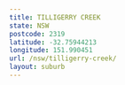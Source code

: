 ```yaml
---
title: TILLIGERRY CREEK
state: NSW
postcode: 2319
latitude: -32.75944213
longitude: 151.990451
url: /nsw/tilligerry-creek/
layout: suburb
---
```

